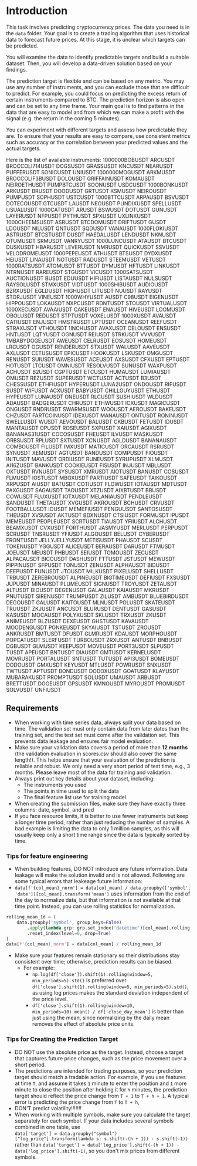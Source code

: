 
# Introduction

This task involves predicting cryptocurrency prices. The data you need is in the `data` folder. Your goal is to create a trading algorithm that uses historical data to forecast future prices. At this stage, it is unclear which targets can be predicted.

You will examine the data to identify predictable targets and build a suitable dataset. Then, you will develop a data-driven solution based on your findings.

The prediction target is flexible and can be based on any metric. You may use any number of instruments, and you can exclude those that are difficult to predict. For example, you could focus on predicting the excess return of certain instruments compared to BTC. The prediction horizon is also open and can be set to any time frame. Your main goal is to find patterns in the data that are easy to model and from which we can make a profit with the signal (e.g. the return in the coming 5 minutes).

You can experiment with different targets and assess how predictable they are. To ensure that your results are easy to compare, use consistent metrics such as accuracy or the correlation between your predicted values and the actual targets.

Here is the list of available instruments:
1000000BOBUSDT ARCUSDT BROCCOLI714USDT DOGSUSDT GRASSUSDT KNCUSDT NEARUSDT PUFFERUSDT SONICUSDT UNIUSDT 1000000MOGUSDT ARKMUSDT BROCCOLIF3BUSDT DOLOUSDT GRIFFAINUSDT KOMAUSDT NEIROETHUSDT PUMPBTCUSDT SOONUSDT USDCUSDT 1000BONKUSDT ARKUSDT BRUSDT DOODUSDT GRTUSDT KSMUSDT NEIROUSDT PUMPUSDT SOPHUSDT USTCUSDT 1000BTTCUSDT ARPAUSDT BSVUSDT DOTECOUSDT GTCUSDT LAUSDT NEOUSDT PUNDIXUSDT SPELLUSDT USUALUSDT 1000CATUSDT ARUSDT BSWUSDT DOTUSDT GUNUSDT LAYERUSDT NFPUSDT PYTHUSDT SPXUSDT UXLINKUSDT 1000CHEEMSUSDT ASRUSDT BTCDOMUSDT DRIFTUSDT GUSDT LDOUSDT NILUSDT QNTUSDT SQDUSDT VANAUSDT 1000FLOKIUSDT ASTRUSDT BTCSTUSDT DUSDT HAEDALUSDT LENDUSDT NKNUSDT QTUMUSDT SRMUSDT VANRYUSDT 1000LUNCUSDT ATAUSDT BTCUSDT DUSKUSDT HBARUSDT LEVERUSDT NMRUSDT QUICKUSDT SSVUSDT VELODROMEUSDT 1000PEPEUSDT ATHUSDT BTSUSDT DYDXUSDT HEIUSDT LINAUSDT NOTUSDT RADUSDT STEEMUSDT VETUSDT 1000RATSUSDT ATOMUSDT BTTUSDT DYMUSDT HFTUSDT LINKUSDT NTRNUSDT RAREUSDT STGUSDT VICUSDT 1000SATSUSDT AUCTIONUSDT BUSDT EDUUSDT HIFIUSDT LISTAUSDT NULSUSDT RAYSOLUSDT STMXUSDT VIDTUSDT 1000SHIBUSDT AUDIOUSDT BZRXUSDT EGLDUSDT HIGHUSDT LITUSDT NUUSDT RAYUSDT STORJUSDT VINEUSDT 1000WHYUSDT AUSDT C98USDT EIGENUSDT HIPPOUSDT LOKAUSDT NXPCUSDT RDNTUSDT STOUSDT VIRTUALUSDT 1000XECUSDT AVAAIUSDT CAKEUSDT ENAUSDT HIVEUSDT LOOMUSDT OBOLUSDT REDUSDT STPTUSDT VOXELUSDT 1000XUSDT AVAUSDT CATIUSDT ENJUSDT HMSTRUSDT LPTUSDT OCEANUSDT REEFUSDT STRAXUSDT VTHOUSDT 1INCHUSDT AVAXUSDT CELOUSDT ENSUSDT HNTUSDT LQTYUSDT OGNUSDT REIUSDT STRKUSDT VVVUSDT 1MBABYDOGEUSDT AWEUSDT CELRUSDT EOSUSDT HOMEUSDT LRCUSDT OGUSDT RENDERUSDT STXUSDT WALUSDT AAVEUSDT AXLUSDT CETUSUSDT EPICUSDT HOOKUSDT LSKUSDT OMGUSDT RENUSDT SUIUSDT WAVESUSDT ACEUSDT AXSUSDT CFXUSDT EPTUSDT HOTUSDT LTCUSDT OMNIUSDT RESOLVUSDT SUNUSDT WAXPUSDT ACHUSDT B2USDT CGPTUSDT ETCUSDT HUMAUSDT LUMIAUSDT OMUSDT REZUSDT SUPERUSDT WCTUSDT ACTUSDT B3USDT CHESSUSDT ETHFIUSDT HYPERUSDT LUNA2USDT ONDOUSDT RIFUSDT SUSDT WIFUSDT ACXUSDT BABYUSDT CHILLGUYUSDT ETHUSDT HYPEUSDT LUNAUSDT ONEUSDT RLCUSDT SUSHIUSDT WLDUSDT ADAUSDT BADGERUSDT CHRUSDT ETHWUSDT ICXUSDT MAGICUSDT ONGUSDT RNDRUSDT SWARMSUSDT WOOUSDT AEROUSDT BAKEUSDT CHZUSDT FARTCOINUSDT IDEXUSDT MANAUSDT ONTUSDT RONINUSDT SWELLUSDT WUSDT AEVOUSDT BALUSDT CKBUSDT FETUSDT IDUSDT MANTAUSDT OPUSDT ROSEUSDT SXPUSDT XAIUSDT AGIXUSDT BANANAS31USDT COCOSUSDT FHEUSDT ILVUSDT MASKUSDT ORBSUSDT RPLUSDT SXTUSDT XCNUSDT AGLDUSDT BANANAUSDT COMBOUSDT FILUSDT IMXUSDT MATICUSDT ORCAUSDT RSRUSDT SYNUSDT XEMUSDT AGTUSDT BANDUSDT COMPUSDT FIOUSDT INITUSDT MAVUSDT ORDIUSDT RUNEUSDT SYRUPUSDT XLMUSDT AI16ZUSDT BANKUSDT COOKIEUSDT FISUSDT INJUSDT MBLUSDT OXTUSDT RVNUSDT SYSUSDT XMRUSDT AIOTUSDT BANUSDT COSUSDT FLMUSDT IOSTUSDT MBOXUSDT PARTIUSDT SAFEUSDT TAIKOUSDT XRPUSDT AIUSDT BATUSDT COTIUSDT FLOWUSDT IOTAUSDT MDTUSDT PAXGUSDT SAGAUSDT TAOUSDT XTZUSDT AIXBTUSDT BBUSDT COWUSDT FLUXUSDT IOTXUSDT MELANIAUSDT PENDLEUSDT SANDUSDT THETAUSDT XVGUSDT AKROUSDT BCHUSDT CRVUSDT FOOTBALLUSDT IOUSDT MEMEFIUSDT PENGUUSDT SANTOSUSDT THEUSDT XVSUSDT AKTUSDT BDXNUSDT CTSIUSDT FORMUSDT IPUSDT MEMEUSDT PEOPLEUSDT SCRTUSDT TIAUSDT YFIIUSDT ALCHUSDT BEAMXUSDT CVXUSDT FORTHUSDT JASMYUSDT MERLUSDT PERPUSDT SCRUSDT TNSRUSDT YFIUSDT ALGOUSDT BELUSDT CYBERUSDT FRONTUSDT JELLYJELLYUSDT METISUSDT PHAUSDT SCUSDT TOKENUSDT YGGUSDT ALICEUSDT BERAUSDT DARUSDT FTMUSDT JOEUSDT MEUSDT PHBUSDT SEIUSDT TOMOUSDT ZECUSDT ALPACAUSDT BICOUSDT DASHUSDT FTTUSDT JSTUSDT MEWUSDT PIPPINUSDT SFPUSDT TONUSDT ZENUSDT ALPHAUSDT BIDUSDT DEEPUSDT FUNUSDT JTOUSDT MILKUSDT PIXELUSDT SHELLUSDT TRBUSDT ZEREBROUSDT ALPINEUSDT BIGTIMEUSDT DEFIUSDT FXSUSDT JUPUSDT MINAUSDT PLUMEUSDT SIGNUSDT TROYUSDT ZETAUSDT ALTUSDT BIOUSDT DEGENUSDT GALAUSDT KAIAUSDT MKRUSDT PNUTUSDT SIRENUSDT TRUMPUSDT ZILUSDT AMBUSDT BLUEBIRDUSDT DEGOUSDT GALUSDT KAITOUSDT MLNUSDT POLUSDT SKATEUSDT TRUUSDT ZKJUSDT ANCUSDT BLURUSDT DENTUSDT GASUSDT KASUSDT MOCAUSDT POLYXUSDT SKLUSDT TRXUSDT ZKUSDT ANIMEUSDT BLZUSDT DEXEUSDT GHSTUSDT KAVAUSDT MOODENGUSDT PONKEUSDT SKYAIUSDT TSTUSDT ZROUSDT ANKRUSDT BMTUSDT DFUSDT GLMRUSDT KDAUSDT MORPHOUSDT POPCATUSDT SLERFUSDT TURBOUSDT ZRXUSDT ANTUSDT BNBUSDT DGBUSDT GLMUSDT KEEPUSDT MOVEUSDT PORT3USDT SLPUSDT TUSDT APEUSDT BNTUSDT DIAUSDT GMTUSDT KERNELUSDT MOVRUSDT PORTALUSDT SNTUSDT TUTUSDT API3USDT BOMEUSDT DODOUSDT GMXUSDT KEYUSDT MTLUSDT POWRUSDT SNXUSDT TWTUSDT APTUSDT BONDUSDT DODOXUSDT GOATUSDT KLAYUSDT MUBARAKUSDT PROMPTUSDT SOLUSDT UMAUSDT ARBUSDT BRETTUSDT DOGEUSDT GPSUSDT KMNOUSDT MYROUSDT PROMUSDT SOLVUSDT UNFIUSDT


## Requirements
- When working with time series data, always split your data based on time. The validation set must only contain data from later dates than the training set, and the test set must come after the validation set. This prevents data leakage and ensures fair model evaluation.
- Make sure your validation data covers a period of more than **12 months** (the validation evaluation in scores.csv should also cover the same length!). This helps ensure that your evaluation of the prediction is reliable and robust. We only need a very short period of test time, e.g., 3 months. Please leave most of the data for training and validation.
- Always print out key details about your dataset, including:
  - The instruments you used
  - The points in time used to split the data
  - The final feature list use for training model.
- When creating the submission files, make sure they have exactly three columns: date, symbol, and pred  
- If you face resource limits, it is better to use fewer instruments but keep a longer time period, rather than just reducing the number of samples. A bad example is limiting the data to only 1 million samples, as this will usually keep only a short time range since the data is typically sorted by time.

### Tips for feature engineering
- When building features, DO NOT introduce any future information. Data leakage will make the solution invalid and is not allowed. Following are some typical errors that leakeage future information:
- `data[f'{col_mean}_norm'] = data[col_mean] / data.groupby(['symbol', 'date'])[col_mean].transform('mean')` uses information from the end of the day to normalize data, but that information is not available at that time point. Instead, you can use rolling statistics for normalization.
```Python
rolling_mean_1d = (
    data.groupby('symbol', group_keys=False)
        .apply(lambda grp: grp.set_index('datetime')[col_mean].rolling('1D', closed='both').mean())
        .reset_index(level=0, drop=True)
)
data[f'{col_mean}_norm'] = data[col_mean] / rolling_mean_1d
```


- Make sure your features remain stationary so their distributions stay consistent over time; otherwise, prediction results can be biased.
  - For example:
    - `np.log(df['close']).shift(1).rolling(window=5, min_periods=5).std()` is preferred over `df['close'].shift(1).rolling(window=5, min_periods=5).std()`, as using log prices makes the standard deviation independent of the price level.
    - `df['close'].shift(1).rolling(window=10, min_periods=10).mean() / df['close_day_mean']` is better than just using the mean, since normalizing by the daily mean removes the effect of absolute price units.

### Tips for Creating the Prediction Target
- DO NOT use the absolute price as the target. Instead, choose a target that captures future price changes, such as the price movement over a short period.
- The predictions are intended for trading purposes, so your prediction target should match a tradable action. For example, if you use features at time `T`, and assume it takes `1` minute to enter the position and `1` more minute to close the position after holding it for `h` minutes, the prediction target should reflect the price change from `T + 1` to `T + h + 1`. A typical error is predicting the price change from  `T` to `T + h`,
- DON'T predict volatility!!!!!!!
- When working with multiple symbols, make sure you calculate the target separately for each symbol. If your data includes several symbols combined in one table, use  
  `data['target'] = data.groupby("symbol")["log_price"].transform(lambda s: s.shift(-(h + 1)) - s.shift(-1))`
  rather than
  `data['target'] = data['log_price'].shift(-(h + 1)) - data['log_price'].shift(-1)`,
  so you don't mix prices from different symbols.
